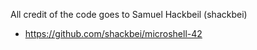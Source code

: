 All credit of the code goes to Samuel Hackbeil (shackbei)
 - https://github.com/shackbei/microshell-42
